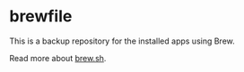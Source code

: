 # brewfile

This is a backup repository for the installed apps using Brew.

Read more about [brew.sh](https://brew.sh).
